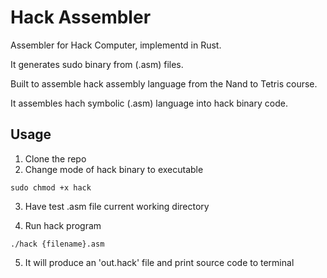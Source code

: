 # Hack Assembler

Assembler for Hack Computer, implementd in Rust.

It generates sudo binary from (.asm) files.

Built to assemble hack assembly language from the Nand to Tetris course.

It assembles hach symbolic (.asm) language into hack binary code.

## Usage

1. Clone the repo
2. Change mode of hack binary to executable

```
sudo chmod +x hack

```

3. Have test .asm file current working directory

4. Run hack program

```
./hack {filename}.asm

```

5. It will produce an 'out.hack' file and print source code to terminal
